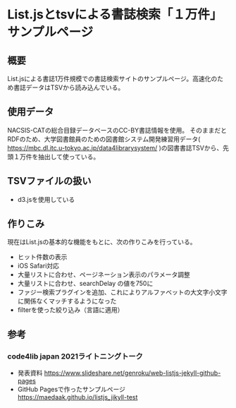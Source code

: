 # List.jsとtsvによる書誌検索「１万件」サンプルページ

## 概要
List.jsによる書誌1万件規模での書誌検索サイトのサンプルページ。高速化のため書誌データはTSVから読み込んでいる。

## 使用データ
NACSIS-CATの総合目録データベースのCC-BY書誌情報を使用。
そのままだとRDFのため、大学図書館員のための図書館システム開発練習用データ( https://mbc.dl.itc.u-tokyo.ac.jp/data4librarysystem/ )の図書書誌TSVから、先頭１万件を抽出して使っている。

## TSVファイルの扱い
- d3.jsを使用している

## 作りこみ
現在はList.jsの基本的な機能をもとに、次の作りこみを行っている。
- ヒット件数の表示
- iOS Safari対応
- 大量リストに合わせ、ページネーション表示のパラメータ調整
- 大量リストに合わせ、searchDelay の値を750に
- ファジー検索プラグインを追加、これによりアルファベットの大文字小文字に関係なくマッチするようになった
- filterを使った絞り込み（言語に適用）

## 参考
### code4lib japan 2021ライトニングトーク
- 発表資料 https://www.slideshare.net/genroku/web-listjs-jekyll-github-pages
- GitHub Pagesで作ったサンプルページ https://maedaak.github.io/listjs_jikyll-test

